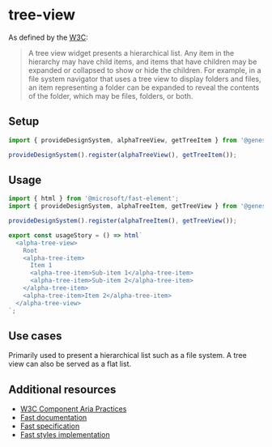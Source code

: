 # tree-view

As defined by the [W3C](https://w3c.github.io/aria/#tree):

> A tree view widget presents a hierarchical list. Any item in the hierarchy may have child items, and items that have children may be expanded or collapsed to show or hide the children. For example, in a file system navigator that uses a tree view to display folders and files, an item representing a folder can be expanded to reveal the contents of the folder, which may be files, folders, or both.

## Setup

```ts
import { provideDesignSystem, alphaTreeView, getTreeItem } from '@genesislcap/alpha-design-system';

provideDesignSystem().register(alphaTreeView(), getTreeItem());
```

## Usage

```js preview-story
import { html } from '@microsoft/fast-element';
import { provideDesignSystem, alphaTreeItem, getTreeView } from '@genesislcap/alpha-design-system';

provideDesignSystem().register(alphaTreeItem(), getTreeView());

export const usageStory = () => html`
  <alpha-tree-view>
    Root
    <alpha-tree-item>
      Item 1
      <alpha-tree-item>Sub-item 1</alpha-tree-item>
      <alpha-tree-item>Sub-item 2</alpha-tree-item>
    </alpha-tree-item>
    <alpha-tree-item>Item 2</alpha-tree-item>
  </alpha-tree-view>
`;
```

## Use cases

Primarily used to present a hierarchical list such as a file system. A tree view can also be served as a flat list.

## Additional resources

- [W3C Component Aria Practices](https://www.w3.org/TR/wai-aria/#tree)
- [Fast documentation](https://github.com/microsoft/fast/blob/master/packages/web-components/fast-foundation/src/tree-view/README.md)
- [Fast specification](https://github.com/microsoft/fast/blob/master/packages/web-components/fast-foundation/src/tree-view/tree-view.spec.md)
- [Fast styles implementation](https://github.com/microsoft/fast/blob/master/packages/web-components/fast-components/src/tree-view/tree-view.styles.ts)
